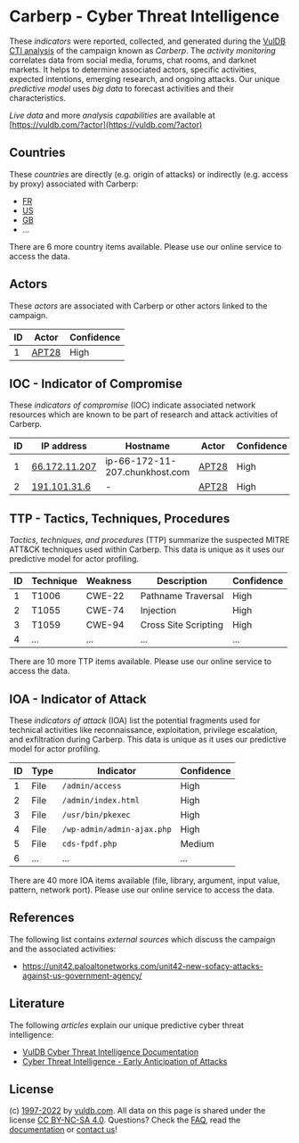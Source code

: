 # Carberp - Cyber Threat Intelligence

These _indicators_ were reported, collected, and generated during the [VulDB CTI analysis](https://vuldb.com/?kb.cti) of the campaign known as _Carberp_. The _activity monitoring_ correlates data from social media, forums, chat rooms, and darknet markets. It helps to determine associated actors, specific activities, expected intentions, emerging research, and ongoing attacks. Our unique _predictive model_ uses _big data_ to forecast activities and their characteristics.

_Live data_ and more _analysis capabilities_ are available at [https://vuldb.com/?actor](https://vuldb.com/?actor)

## Countries

These _countries_ are directly (e.g. origin of attacks) or indirectly (e.g. access by proxy) associated with Carberp:

* [FR](https://vuldb.com/?country.fr)
* [US](https://vuldb.com/?country.us)
* [GB](https://vuldb.com/?country.gb)
* ...

There are 6 more country items available. Please use our online service to access the data.

## Actors

These _actors_ are associated with Carberp or other actors linked to the campaign.

ID | Actor | Confidence
-- | ----- | ----------
1 | [APT28](https://vuldb.com/?actor.apt28) | High

## IOC - Indicator of Compromise

These _indicators of compromise_ (IOC) indicate associated network resources which are known to be part of research and attack activities of Carberp.

ID | IP address | Hostname | Actor | Confidence
-- | ---------- | -------- | ----- | ----------
1 | [66.172.11.207](https://vuldb.com/?ip.66.172.11.207) | ip-66-172-11-207.chunkhost.com | [APT28](https://vuldb.com/?actor.apt28) | High
2 | [191.101.31.6](https://vuldb.com/?ip.191.101.31.6) | - | [APT28](https://vuldb.com/?actor.apt28) | High

## TTP - Tactics, Techniques, Procedures

_Tactics, techniques, and procedures_ (TTP) summarize the suspected MITRE ATT&CK techniques used within Carberp. This data is unique as it uses our predictive model for actor profiling.

ID | Technique | Weakness | Description | Confidence
-- | --------- | -------- | ----------- | ----------
1 | T1006 | CWE-22 | Pathname Traversal | High
2 | T1055 | CWE-74 | Injection | High
3 | T1059 | CWE-94 | Cross Site Scripting | High
4 | ... | ... | ... | ...

There are 10 more TTP items available. Please use our online service to access the data.

## IOA - Indicator of Attack

These _indicators of attack_ (IOA) list the potential fragments used for technical activities like reconnaissance, exploitation, privilege escalation, and exfiltration during Carberp. This data is unique as it uses our predictive model for actor profiling.

ID | Type | Indicator | Confidence
-- | ---- | --------- | ----------
1 | File | `/admin/access` | High
2 | File | `/admin/index.html` | High
3 | File | `/usr/bin/pkexec` | High
4 | File | `/wp-admin/admin-ajax.php` | High
5 | File | `cds-fpdf.php` | Medium
6 | ... | ... | ...

There are 40 more IOA items available (file, library, argument, input value, pattern, network port). Please use our online service to access the data.

## References

The following list contains _external sources_ which discuss the campaign and the associated activities:

* https://unit42.paloaltonetworks.com/unit42-new-sofacy-attacks-against-us-government-agency/

## Literature

The following _articles_ explain our unique predictive cyber threat intelligence:

* [VulDB Cyber Threat Intelligence Documentation](https://vuldb.com/?kb.cti)
* [Cyber Threat Intelligence - Early Anticipation of Attacks](https://www.scip.ch/en/?labs.20201022)

## License

(c) [1997-2022](https://vuldb.com/?kb.changelog) by [vuldb.com](https://vuldb.com/?kb.about). All data on this page is shared under the license [CC BY-NC-SA 4.0](https://creativecommons.org/licenses/by-nc-sa/4.0/). Questions? Check the [FAQ](https://vuldb.com/?kb.faq), read the [documentation](https://vuldb.com/?kb) or [contact us](https://vuldb.com/?contact)!
